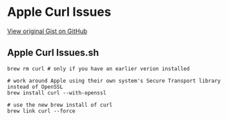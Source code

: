 # Apple Curl Issues

[View original Gist on GitHub](https://gist.github.com/Integralist/b9e11ac5819137ff7a86)

## Apple Curl Issues.sh

```shell
brew rm curl # only if you have an earlier verion installed

# work around Apple using their own system's Secure Transport library instead of OpenSSL
brew install curl --with-openssl

# use the new brew install of curl
brew link curl --force
```

